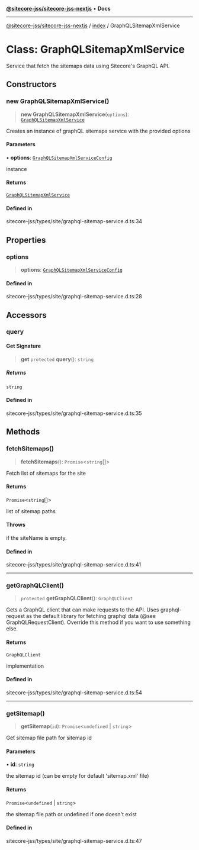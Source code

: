 [**@sitecore-jss/sitecore-jss-nextjs**](../../README.md) • **Docs**

***

[@sitecore-jss/sitecore-jss-nextjs](../../README.md) / [index](../README.md) / GraphQLSitemapXmlService

# Class: GraphQLSitemapXmlService

Service that fetch the sitemaps data using Sitecore's GraphQL API.

## Constructors

### new GraphQLSitemapXmlService()

> **new GraphQLSitemapXmlService**(`options`): [`GraphQLSitemapXmlService`](GraphQLSitemapXmlService.md)

Creates an instance of graphQL sitemaps service with the provided options

#### Parameters

• **options**: [`GraphQLSitemapXmlServiceConfig`](../type-aliases/GraphQLSitemapXmlServiceConfig.md)

instance

#### Returns

[`GraphQLSitemapXmlService`](GraphQLSitemapXmlService.md)

#### Defined in

sitecore-jss/types/site/graphql-sitemap-service.d.ts:34

## Properties

### options

> **options**: [`GraphQLSitemapXmlServiceConfig`](../type-aliases/GraphQLSitemapXmlServiceConfig.md)

#### Defined in

sitecore-jss/types/site/graphql-sitemap-service.d.ts:28

## Accessors

### query

#### Get Signature

> **get** `protected` **query**(): `string`

##### Returns

`string`

#### Defined in

sitecore-jss/types/site/graphql-sitemap-service.d.ts:35

## Methods

### fetchSitemaps()

> **fetchSitemaps**(): `Promise`\<`string`[]\>

Fetch list of sitemaps for the site

#### Returns

`Promise`\<`string`[]\>

list of sitemap paths

#### Throws

if the siteName is empty.

#### Defined in

sitecore-jss/types/site/graphql-sitemap-service.d.ts:41

***

### getGraphQLClient()

> `protected` **getGraphQLClient**(): `GraphQLClient`

Gets a GraphQL client that can make requests to the API. Uses graphql-request as the default
library for fetching graphql data (@see GraphQLRequestClient). Override this method if you
want to use something else.

#### Returns

`GraphQLClient`

implementation

#### Defined in

sitecore-jss/types/site/graphql-sitemap-service.d.ts:54

***

### getSitemap()

> **getSitemap**(`id`): `Promise`\<`undefined` \| `string`\>

Get sitemap file path for sitemap id

#### Parameters

• **id**: `string`

the sitemap id (can be empty for default 'sitemap.xml' file)

#### Returns

`Promise`\<`undefined` \| `string`\>

the sitemap file path or undefined if one doesn't exist

#### Defined in

sitecore-jss/types/site/graphql-sitemap-service.d.ts:47
